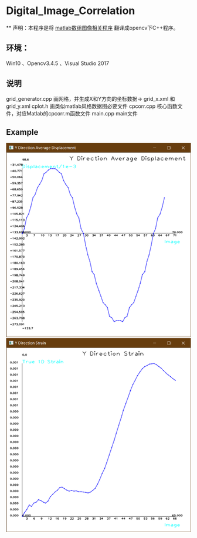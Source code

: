 # Digital_Image_Correlation

** 声明：本程序是将 [matlab数组图像相关程序](https://ww2.mathworks.cn/matlabcentral/fileexchange/12413-digital-image-correlation-and-tracking) 翻译成opencv下C++程序。

## 环境：
  Win10 、Opencv3.4.5 、Visual Studio 2017
  
## 说明
  grid_generator.cpp  画网格，并生成X和Y方向的坐标数据-> grid_x.xml 和 grid_y.xml
  cplot.h 画类似matlab风格数据图必要文件
  cpcorr.cpp 核心函数文件，对应Matlab的cpcorr.m函数文件
  main.cpp main文件
  
 ## Example
  ![](1.png)
  ![](2.png)
